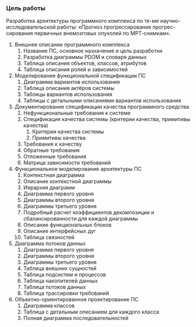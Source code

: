 ### Цель работы
Разработка архитектуры программного комплекса по те-ме научно-исследовательской работы: «Прогноз прогрессирования прогрес-сирования первичных внемозговых опухолей по МРТ-снимкам».

1) Внешнее описание программного комплекса
    1) Название ПС, основное назначение и цель разработки
    2) Разработка диаграммы PDOM и словаря данных
    3) Таблица описания объектов, классов, атрибутов
    4) Таблица описания ролей и зависимостей
2) Моделирование функциональной спецификации ПС
    1) Диаграмма вариантов использования
    2) Таблица описания актёров системы
    3) Таблицы вариантов использования
    4) Таблицы с детальными описаниями вариантов использования
3) Документирование спецификации качества программного средства
    1) Нефункциональные требования к системе
    2) Спецификация качества системы (критерии качества, примитивы качества)
        1) Критерии качества системы
        2) Примитивы качества
    3) Требования к качеству
    4) Обратные требования
    5) Отложенные требования
    6) Матрица зависимости требований
4) Функциональное моделирование архитектуры ПС
    1) Контекстная диаграмма
    2) Описание контекстной диаграммы
    3) Иерархия диаграмм
    4) Диаграмма первого уровня
    5) Диаграммы второго уровня
    6) Диаграммы третьего уровня
    7) Подробный расчет коэффициентов декомпозиции и сбалансированности для каждой диаграммы
    8) Описание функциональных блоков
    9) Описание интерфейсных дуг
    10) Таблица связностей
5) Диаграмма потоков данных
    1) Диаграмма первого уровня
    2) Диаграммы второго уровня
    3) Диаграммы третьего уровня
    4) Таблица внешних сущностей
    5) Таблица подсистем и процессов
    6) Таблица накопителей данных
    7) Таблица потоков данных
    8) Таблица трассировки требований
6) Объектно-ориентированное проектирование ПС
    1) Диаграмма классов
    2) Таблица с детальным описанием для каждого класса
    3) Полная диаграмма последовательностей
